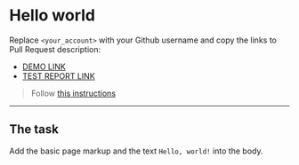 # Hello world
Replace `<your_account>` with your Github username and copy the links to Pull Request description:
- [DEMO LINK](https://opanasiukvlad.github.io/layout_hello-world/)
- [TEST REPORT LINK](https://opanasiukvlad.github.io/layout_hello-world/report/html_report/)

> Follow [this instructions](https://mate-academy.github.io/layout_task-guideline/#how-to-solve-the-layout-tasks-on-github)
___

## The task
Add the basic page markup and the text `Hello, world!` into the body.
